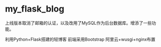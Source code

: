 # my_flask_blog

上线版本取消了邮箱的认证，以及改用了MySQL作为后台数据库。增添了一些功能。

利用Python+Flask搭建的轻博客
前端采用Bootstrap
阿里云+wusgi+nginx布置


